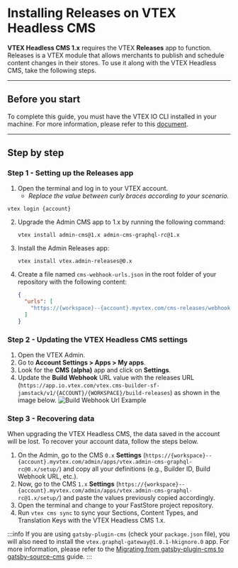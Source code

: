 # Installing Releases on VTEX Headless CMS

**VTEX Headless CMS 1.x** requires the VTEX **Releases** app to function. Releases is a VTEX module that allows merchants to publish and schedule content changes in their stores. To use it along with the VTEX Headless CMS, take the following steps.

---

## Before you start

To complete this guide, you must have the VTEX IO CLI installed in your machine. For more information, please refer to this [document](https://developers.vtex.com/vtex-developer-docs/docs/vtex-io-documentation-vtex-io-cli-install).

---

## Step by step

### Step 1 - Setting up the Releases app

1. Open the terminal and log in to your VTEX account.
   - _Replace the value between curly braces according to your scenario._

```
vtex login {account}
```

2. Upgrade the Admin CMS app to 1.x by running the following command:

   ```
   vtex install admin-cms@1.x admin-cms-graphql-rc@1.x
   ```

3. Install the Admin Releases app:

   ```
   vtex install vtex.admin-releases@0.x
   ```

4. Create a file named `cms-webhook-urls.json` in the root folder of your repository with the following content:
   ```json title="cms-webhook-urls.json"
   {
     "urls": [
       "https://{workspace}--{account}.myvtex.com/cms-releases/webhook-releases"
     ]
   }
   ```

### Step 2 - Updating the VTEX Headless CMS settings

1. Open the VTEX Admin.
2. Go to **Account Settings > Apps > My apps**.
3. Look for the **CMS (alpha)** app and click on **Settings**.
4. Update the **Build Webhook** URL value with the releases URL (`https://app.io.vtex.com/vtex.cms-builder-sf-jamstack/v1/{ACCOUNT}/{WORKSPACE}/build-releases`) as shown in the image below.
   ![Build Webhook Url Example](https://vtexhelp.vtexassets.com/assets/docs/src/releases-cms___b94b78c7fdb4dc7015839eccd9f534ce.png)

### Step 3 - Recovering data

When upgrading the VTEX Headless CMS, the data saved in the account will be lost. To recover your account data, follow the steps below.

1. On the Admin, go to the CMS `0.x` **Settings** (`https://{workspace}--{account}.myvtex.com/admin/apps/vtex.admin-cms-graphql-rc@0.x/setup/`) and copy all your definitions (e.g., Builder ID, Build Webhook URL, etc.).
2. Now, go to the CMS `1.x` **Settings** (`https://{workspace}--{account}.myvtex.com/admin/apps/vtex.admin-cms-graphql-rc@1.x/setup/`) and paste the values previously copied accordingly.
3. Open the terminal and change to your FastStore project repository.
4. Run `vtex cms sync` to sync your Sections, Content Types, and Translation Keys with the VTEX Headless CMS 1.x.

:::info
If you are using `gatsby-plugin-cms` (check your `package.json` file), you will also need to install the `vtex.graphql-gateway@1.0.1-hkignore.0` app. For more information, please refer to the [Migrating from gatsby-plugin-cms to gatsby-source-cms](/how-to-guides/cms/vtex-headless-cms/Migrating%20from%20gatsby-plugin-cms%20to%20gatsby-source-cms) guide.
:::
